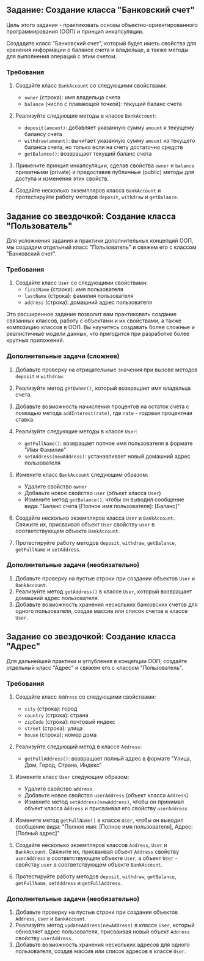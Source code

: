 ## Задание: Создание класса "Банковский счет"

Цель этого задания - практиковать основы объектно-ориентированного программирования (ООП) и принцип инкапсуляции. 

Создадите класс "Банковский счет", который будет иметь свойства для хранения информации о балансе счета и владельце, а также методы для выполнения операций с этим счетом.

### Требования

1. Создайте класс `BankAccount` со следующими свойствами:
   - `owner` (строка): имя владельца счета
   - `balance` (число с плавающей точкой): текущий баланс счета

2. Реализуйте следующие методы в классе `BankAccount`:
   - `deposit(amount)`: добавляет указанную сумму `amount` к текущему балансу счета
   - `withdraw(amount)`: вычитает указанную сумму `amount` из текущего баланса счета, но только если на счету достаточно средств
   - `getBalance()`: возвращает текущий баланс счета

3. Примените принцип инкапсуляции, сделав свойства `owner` и `balance` приватными (private) и предоставив публичные (public) методы для доступа и изменения этих свойств.

4. Создайте несколько экземпляров класса `BankAccount` и протестируйте работу методов `deposit`, `withdraw` и `getBalance`.

## Задание со звездочкой: Создание класса "Пользователь"

Для усложнения задания и практики дополнительных концепций ООП, мы создадим отдельный класс "Пользователь" и свяжем его с классом "Банковский счет".

### Требования

1. Создайте класс `User` со следующими свойствами:
   - `firstName` (строка): имя пользователя
   - `lastName` (строка): фамилия пользователя
   - `address` (строка): домашний адрес пользователя

Это расширенное задание позволит вам практиковать создание связанных классов, работу с объектами и их свойствами, а также композицию классов в ООП. Вы научитесь создавать более сложные и реалистичные модели данных, что пригодится при разработке более крупных приложений.

### Дополнительные задачи (сложнее)

1. Добавьте проверку на отрицательные значения при вызове методов `deposit` и `withdraw`.
2. Реализуйте метод `getOwner()`, который возвращает имя владельца счета.
3. Добавьте возможность начисления процентов на остаток счета с помощью метода `addInterest(rate)`, где `rate` - годовая процентная ставка.

2. Реализуйте следующие методы в классе `User`:
   - `getFullName()`: возвращает полное имя пользователя в формате "Имя Фамилия"
   - `setAddress(newAddress)`: устанавливает новый домашний адрес пользователя

3. Измените класс `BankAccount` следующим образом:
   - Удалите свойство `owner`
   - Добавьте новое свойство `user` (объект класса `User`)
   - Измените метод `getBalance()`, чтобы он выводил сообщение вида: "Баланс счета [Полное имя пользователя]: [Баланс]"

4. Создайте несколько экземпляров класса `User` и `BankAccount`. Свяжите их, присваивая объект `User` свойству `user` в соответствующем объекте `BankAccount`.

5. Протестируйте работу методов `deposit`, `withdraw`, `getBalance`, `getFullName` и `setAddress`.

### Дополнительные задачи (необязательно)

1. Добавьте проверку на пустые строки при создании объектов `User` и `BankAccount`.
2. Реализуйте метод `getAddress()` в классе `User`, который возвращает домашний адрес пользователя.
3. Добавьте возможность хранения нескольких банковских счетов для одного пользователя, создав массив или список счетов в классе `User`.

## Задание со звездочкой: Создание класса "Адрес"

Для дальнейшей практики и углубления в концепции ООП, создайте отдельный класс "Адрес" и свяжем его с классом "Пользователь".

### Требования

1. Создайте класс `Address` со следующими свойствами:
   - `city` (строка): город
   - `country` (строка): страна
   - `zipCode` (строка): почтовый индекс
   - `street` (строка): улица
   - `house` (строка): номер дома

2. Реализуйте следующий метод в классе `Address`:
   - `getFullAddress()`: возвращает полный адрес в формате "Улица, Дом, Город, Страна, Индекс"

3. Измените класс `User` следующим образом:
   - Удалите свойство `address`
   - Добавьте новое свойство `userAddress` (объект класса `Address`)
   - Измените метод `setAddress(newAddress)`, чтобы он принимал объект класса `Address` и присваивал его свойству `userAddress`

4. Измените метод `getFullName()` в классе `User`, чтобы он выводил сообщение вида: "Полное имя: [Полное имя пользователя], Адрес: [Полный адрес]"

5. Создайте несколько экземпляров классов `Address`, `User` и `BankAccount`. Свяжите их, присваивая объект `Address` свойству `userAddress` в соответствующем объекте `User`, а объект `User` - свойству `user` в соответствующем объекте `BankAccount`.

6. Протестируйте работу методов `deposit`, `withdraw`, `getBalance`, `getFullName`, `setAddress` и `getFullAddress`.

### Дополнительные задачи (необязательно)

1. Добавьте проверку на пустые строки при создании объектов `Address`, `User` и `BankAccount`.
2. Реализуйте метод `updateAddress(newAddress)` в классе `User`, который обновляет адрес пользователя, присваивая новый объект `Address` свойству `userAddress`.
3. Добавьте возможность хранения нескольких адресов для одного пользователя, создав массив или список адресов в классе `User`.

